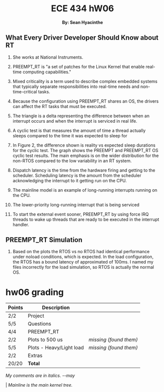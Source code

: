 # <center> ECE 434 hW06

#### <center> By: Sean Hyacinthe

## What Every Driver Developer Should Know about RT

1. She works at National Instruments.

2. PREEMPT_RT is "a set of patches for the Linux Kernel that enable real-time computing capabilities."

3. Mixed criticality is a term used to describe complex embedded systems that typically separate responsibilities into real-time needs and non-time-critical tasks.

4. Because the configuration using PREEMPT_RT shares an OS, the drivers can affect the RT tasks that must be executed.

5. The triangle is a delta representing the difference between when an interrupt occurs and when the interrupt is serviced in real life.

6. A cyclic test is that measures the amount of time a thread actually sleeps compared to the time it was expected to sleep for

7. In Figure 2, the difference shown is reality vs expected sleep durations for the cyclic test. The graph shows the PREEMPT and PREEMPT_RT OS cyclic test results. The main emphasis is on the wider distribution for the non-RTOS compared to the low variability in an RT system.

8. Dispatch latency is the time from the hardware firing and getting to the scheduler. Scheduling latency is the amount from the scheduler acknowledging the interrupt to it getting run on the CPU.

9. The mainline model is an example of long-running interrupts running on the CPU.

10. The lower-priority long-running interrupt that is being serviced
11. To start the external event sooner, PREEMPT_RT by using force IRQ threads to wake up threads that are ready to be executed in the interrupt handler.

## PREEMPT_RT Simulation

1. Based on the plots the RTOS vs no RTOS had identical performance under noload conditions, which is expected. In the load configuration, the RTOS has a bound latency of approximated of 100ms. I named my files incorrectly for the load simulation, so RTOS is actually the normal OS.

# hw06 grading

| Points      | Description | |
| ----------- | ----------- |-|
|  2/2 | Project 
|  5/5 | Questions
|  4/4 | PREEMPT_RT
|  2/2 | Plots to 500 us | *missing (found them)*
|  5/5 | Plots - Heavy/Light load | *missing (found them)*
|  2/2 | Extras
| 20/20 | **Total**

*My comments are in italics. --may*

 | *Mainline is the main kernel tree.*